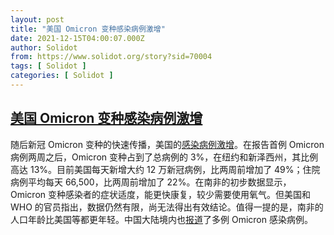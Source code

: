 ```yaml
---
layout: post
title: "美国 Omicron 变种感染病例激增"
date: 2021-12-15T04:00:07.000Z
author: Solidot
from: https://www.solidot.org/story?sid=70004
tags: [ Solidot ]
categories: [ Solidot ]
---
```

<!--1639540807000-->
[美国 Omicron 变种感染病例激增](https://www.solidot.org/story?sid=70004)
------

<div>
随后新冠 Omicron 变种的快速传播，美国的<a href="https://arstechnica.com/science/2021/12/omicron-now-13-of-cases-in-ny-and-nj-health-officials-brace-for-sharp-rise/">感染病例激增</a>。在报告首例 Omicron 病例两周之后，Omicron 变种占到了总病例的 3%，在纽约和新泽西州，其比例高达 13%。目前美国每天新增大约 12 万新冠病例，比两周前增加了 49%；住院病例平均每天 66,500，比两周前增加了 22%。在南非的初步数据显示，Omicron 变种感染者的症状适度，能更快康复，较少需要使用氧气。但美国和 WHO 的官员指出，数据仍然有限，尚无法得出有效结论。值得一提的是，南非的人口年龄比美国等都更年轻。中国大陆境内也<a href="https://www.nytimes.com/live/2021/12/14/world/covid-omicron-vaccines/a-second-omicron-case-in-china-raises-the-prospect-of-stricter-controls">报道</a>了多例 Omicron 感染病例。<br>
</div>
